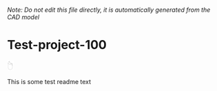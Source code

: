 ###### Note: Do not edit this file directly, it is automatically generated from the CAD model

# Test-project-100

![](/project.svg)



 This is some test readme text



